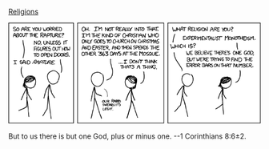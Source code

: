 [Religions](https://xkcd.com/900)

![Religions](./random_comic.png)

But to us there is but one God, plus or minus one. --1 Corinthians 8:6±2.

